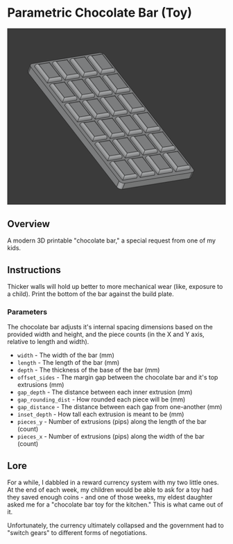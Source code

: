 # Parametric Chocolate Bar (Toy)

![1](./images/1.png)

## Overview

A modern 3D printable "chocolate bar," a special request from one of my kids.

## Instructions

Thicker walls will hold up better to more mechanical wear (like, exposure to a child). Print the bottom of the bar against the build plate.

### Parameters

The chocolate bar adjusts it's internal spacing dimensions based on the provided width and height, and the piece counts (in the X and Y axis, relative to length and width).

- `width` - The width of the bar (mm)
- `length` - The length of the bar (mm)
- `depth` - The thickness of the base of the bar (mm)
- `offset_sides` - The margin gap between the chocolate bar and it's top extrusions (mm)
- `gap_depth` - The distance between each inner extrusion (mm)
- `gap_rounding_dist` - How rounded each piece will be (mm)
- `gap_distance` - The distance between each gap from one-another (mm)
- `inset_depth` - How tall each extrusion is meant to be (mm)
- `pieces_y` - Number of extrusions (pips) along the length of the bar (count)
- `pieces_x` - Number of extrusions (pips) along the width of the bar (count)

## Lore

For a while, I dabbled in a reward currency system with my two little ones. At the end of each week, my children would be able to ask for a toy had they saved enough coins - and one of those weeks, my eldest daughter asked me for a "chocolate bar toy for the kitchen." This is what came out of it.

Unfortunately, the currency ultimately collapsed and the government had to "switch gears" to different forms of negotiations.
